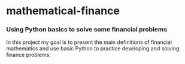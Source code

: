 # mathematical-finance
### Using Python basics to solve some financial problems

In this project my goal is to present the main definitions of financial mathematics and use basic Python to practice developing and solving finance problems.
